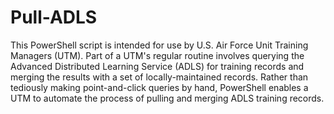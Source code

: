# Pull-ADLS

This PowerShell script is intended for use by U.S. Air Force Unit Training Managers (UTM). Part of a UTM's regular routine involves querying the Advanced Distributed Learning Service (ADLS) for training records and merging the results with a set of locally-maintained records. Rather than tediously making point-and-click queries by hand, PowerShell enables a UTM to automate the process of pulling and merging ADLS training records.
